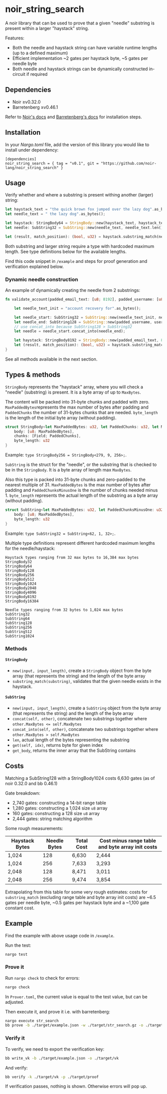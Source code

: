 # noir_string_search

A noir library that can be used to prove that a given "needle" substring is present within a larger "haystack" string.

Features:

- Both the needle and haystack string can have variable runtime lengths (up to a defined maximum)
- Efficient implementation ~2 gates per haystack byte, ~5 gates per needle byte
- Both needle and haystack strings can be dynamically constructed in-circuit if required

## Dependencies

- Noir ≥v0.32.0
- Barretenberg ≥v0.46.1

Refer to [Noir's docs](https://noir-lang.org/docs/getting_started/installation/) and [Barretenberg's docs](https://github.com/AztecProtocol/aztec-packages/blob/master/barretenberg/cpp/src/barretenberg/bb/readme.md#installation) for installation steps.

## Installation

In your _Nargo.toml_ file, add the version of this library you would like to install under dependency:

```
[dependencies]
noir_string_search = { tag = "v0.1", git = "https://github.com/noir-lang/noir_string_search" }
```

## Usage

Verify whether and where a substring is present withing another (larger) string:

```rust
let haystack_text = "the quick brown fox jumped over the lazy dog".as_bytes();
let needle_text = " the lazy dog".as_bytes();

let haystack: StringBody64 = StringBody::new(haystack_text, haystack_text.len());
let needle: SubString32 = SubString::new(needle_text, needle_text.len());

let (result, match_position): (bool, u32) = haystack.substring_match(needle);
```

Both substring and larger string require a type with hardcoded maximum length. See type definitions below for the available lengths. 

Find this code snippet in `/example` and steps for proof generation and verification explained below.

### Dynamic needle construction

An example of dynamically creating the needle from 2 substrings:

```rust
fn validate_account(padded_email_text: [u8; 8192], padded_username: [u8; 100], username_length: u32) {

    let needle_text_init = "account recovery for".as_bytes();

    let needle_start: SubString32 = SubString::new(needle_text_init, needle_text_init.len());
    let needle_end: SubString128 = SubString::new(padded_username, username_length);
    // use concat_into because SubString128 > SubString32
    let needle = needle_start.concat_into(needle_end);

    let haystack: StringBody8192 = StringBody::new(padded_email_text, 8192);
    let (result, match_position): (bool, u32) = haystack.substring_match(needle);
}
```
See all methods available in the next section.

## Types & methods

`StringBody` represents the "haystack" array, where you will check a "needle" (substring) is present. It is a byte array of up to `MaxBytes`. 

The content will be packed into 31-byte chunks and padded with zero. `MaxPaddedBytes`represents the max number of bytes after padding and `PaddedChunks` the number of 31-bytes chunks that are needed. `byte_length` is the length of the initial byte array (without padding). 

```rust
struct StringBody<let MaxPaddedBytes: u32, let PaddedChunks: u32, let MaxBytes: u32> {
    body: [u8; MaxPaddedBytes],
    chunks: [Field; PaddedChunks],
    byte_length: u32
}
```
Example: `type StringBody256 = StringBody<279, 9, 256>;`. 

`SubString` is the struct for the "needle", or the substring that is checked to be in the `StringBody`. It is a byte array of length max `MaxBytes`. 

Also this type is packed into 31-byte chunks and zero-padded to the nearest multiple of 31. `MaxPaddedBytes` is the max number of bytes after padding and `PaddedChunksMinusOne` is the number of chunks needed minus 1. `byte_length` represents the actual length of the substring as a byte array (without padding).

```rust
struct SubString<let MaxPaddedBytes: u32, let PaddedChunksMinusOne: u32, let MaxBytes: u32> {
    body: [u8; MaxPaddedBytes],
    byte_length: u32
}
```

Example: `type SubString32 = SubString<62, 1, 32>;`. 


Multiple type definitions represent different hardcoded maximum lengths for the needle/haystack:


```
Haystack types ranging from 32 max bytes to 16,384 max bytes
StringBody32
StringBody64
StringBody128
StringBody256
StringBody512
StringBody1024
StringBody2048
StringBody4096
StringBody8192
StringBody16384
```

```
Needle types ranging from 32 bytes to 1,024 max bytes
SubString32
SubString64
SubString128
SubString256
SubString512
SubString1024
```

### Methods

#### `StringBody`

- `new(input, input_length)`, create a `StringBody` object from the byte array (that represents the string) and the length of the byte array
- `substring_match(substring)`, validates that the given needle exists in the haystack. 


#### `SubString`

- `new(input, input_length)`, create a `SubString` object from the byte array (that represents the string) and the length of the byte array
- `concat(self, other)`, concatenate two substrings together where `other.MaxBytes <= self.MaxBytes`
- `concat_into(self, other)`, concatenate two substrings together where `other.MaxBytes > self.MaxBytes`
- `len`, actual length of the bytes representing the substring
- `get(self, idx)`, returns byte for given index
- `get_body`, returns the inner array that the SubString contains

## Costs

Matching a SubString128 with a StringBody1024 costs 6,630 gates (as of noir 0.32.0 and bb 0.46.1)

Gate breakdown:

- 2,740 gates: constructing a 14-bit range table
- 1,280 gates: constructing a 1,024 size `u8` array
- 160 gates: constructing a 128 size `u8` array
- 2,444 gates: string matching algorithm

Some rough measurements:

| Haystack Bytes | Needle Bytes | Total Cost | Cost minus range table and byte array init costs |
| -------------- | ------------ | ---------- | ------------------------------------------------ |
| 1,024          | 128          | 6,630      | 2,444                                            |
| 1,024          | 256          | 7,633      | 3,293                                            |
| 2,048          | 128          | 8,471      | 3,011                                            |
| 2,048          | 256          | 9,474      | 3,854                                            |

Extrapolating from this table for some very rough estimates: costs for `substring_match` (excluding range table and byte array init costs) are ~6.5 gates per needle byte, ~0.5 gates per haystack byte and a ~1,100 gate constant cost.

## Example 

Find the example with above usage code in `/example`. 

Run the test:

```bash
nargo test
```

### Prove it

Run `nargo check` to check for errors:

```bash
nargo check
```
In `Prover.toml`, the current value is equal to the test value, but can be adjusted.

Then execute it, and prove it i.e. with barretenberg:

```bash
nargo execute str_search
bb prove -b ./target/example.json -w ./target/str_search.gz -o ./target/proof
```

### Verify it

To verify, we need to export the verification key:

```bash
bb write_vk -b ./target/example.json -o ./target/vk
```

And verify:

```bash
bb verify -k ./target/vk -p ./target/proof
```
If verification passes, nothing is shown. Otherwise errors will pop up. 